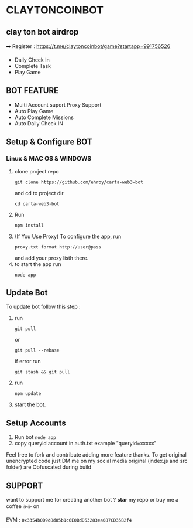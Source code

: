 # CLAYTONCOINBOT

## clay ton bot airdrop

➡️ Register : https://t.me/claytoncoinbot/game?startapp=991756526

- Daily Check In
- Complete Task
- Play Game

## BOT FEATURE

- Multi Account suport Proxy Support
- Auto Play Game
- Auto Complete Missions
- Auto Daily Check IN

## Setup & Configure BOT

### Linux & MAC OS & WINDOWS

1. clone project repo
   ```
   git clone https://github.com/ehroy/carta-web3-bot
   ```
   and cd to project dir
   ```
   cd carta-web3-bot
   ```
2. Run
   ```
   npm install
   ```
3. (If You Use Proxy) To configure the app, run
   ```
   proxy.txt format http://user@pass
   ```
   and add your proxy listh there.
4. to start the app run
   ```
   node app
   ```

## Update Bot

To update bot follow this step :

1. run
   ```
   git pull
   ```
   or
   ```
   git pull --rebase
   ```
   if error run
   ```
   git stash && git pull
   ```
2. run
   ```
   npm update
   ```
3. start the bot.

## Setup Accounts

1. Run bot `node app`
2. copy queryid account in auth.txt example "queryid=xxxxx"

Feel free to fork and contribute adding more feature thanks. To get original unencrypted code just DM me on my social media original (index.js and src folder) are Obfuscated during build

## SUPPORT

want to support me for creating another bot ?
**star** my repo or buy me a coffee ☕☕ on

EVM : `0x3354b0D9d8d85b1c6E0BdD53283ea087CD35B2f4`

